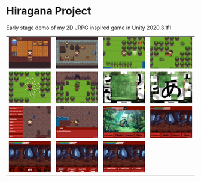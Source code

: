 # Hiragana Project
Early stage demo of my 2D JRPG inspired game in Unity 2020.3.1f1
<table>
      <tr>
        <td><img src = "Screenshots/gameplay (5).png"></img></td>
        <td><img src = "Screenshots/gameplay (6).png"></img></td>
        <td><img src = "Screenshots/gameplay (7).png"></img></td>
        <td><img src = "Screenshots/gameplay (8).png"></img></td>
      </tr>
      <td><img src = "Screenshots/gameplay (9).png"></img></td>
      <td><img src = "Screenshots/gameplay (10).png"></img></td>
      <td><img src = "Screenshots/gameplay (11).png"></img></td>
      <td><img src = "Screenshots/gameplay (12).png"></img></td>
    </tr>
    <td><img src = "Screenshots/gameplay (14).png"></img></td>
    <td><img src = "Screenshots/gameplay (13).png"></img></td>
    <td><img src = "Screenshots/gameplay (4).png"></img></td>
    <td><img src = "Screenshots/gameplay (15).png"></img></td>
     <tr>
      <td><img src = "Screenshots/gameplay (1).png"></img></td>
      <td><img src = "Screenshots/gameplay (2).png"></img></td>
      <td><img src = "Screenshots/gameplay (3).png"></img></td>
    <td></td>
    </tbale>
